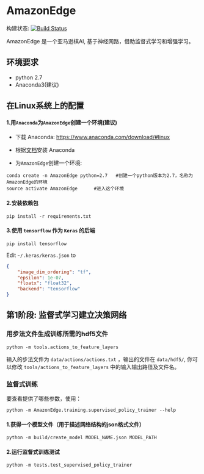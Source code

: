 # AmazonEdge

构建状态: [![Build Status](https://travis-ci.org/countstarlight/AmazonEdge.svg?branch=master)](https://travis-ci.org/countstarlight/AmazonEdge)

AmazonEdge 是一个亚马逊棋AI, 基于神经网路，借助监督式学习和增强学习。

## 环境要求
* python 2.7
* Anaconda3(建议)

## 在Linux系统上的配置
#### 1.用`Anaconda`为`AmazonEdge`创建一个环境(建议)

* 下载 Anaconda: https://www.anaconda.com/download/#linux

* 根据[文档](https://conda.io/docs/user-guide/install/linux.html)安装 Anaconda

* 为`AmazonEdge`创建一个环境:

```shell
conda create -n AmazonEdge python=2.7   #创建一个python版本为2.7，名称为AmazonEdge的环境
source activate AmazonEdge      #进入这个环境
```
#### 2.安装依赖包
```shell
pip install -r requirements.txt
```
#### 3.使用 `tensorflow` 作为 `Keras` 的后端
```shell
pip install tensorflow
```
Edit `~/.keras/keras.json` to
```json
{
    "image_dim_ordering": "tf", 
    "epsilon": 1e-07, 
    "floatx": "float32", 
    "backend": "tensorflow"
}
```
## 第1阶段: 监督式学习建立决策网络

### 用步法文件生成训练所需的hdf5文件
```shell
python -m tools.actions_to_feature_layers
```
输入的步法文件为 `data/actions/actions.txt` ，输出的文件在 `data/hdf5/`, 你可以修改 `tools/actions_to_feature_layers` 中的输入输出路径及文件名。
### 监督式训练

要查看提供了哪些参数，使用：

```shell
python -m AmazonEdge.training.supervised_policy_trainer --help
```

#### 1.获得一个模型文件（用于描述网络结构的json格式文件）

```shell
python -m build/create_model MODEL_NAME.json MODEL_PATH
```

#### 2.运行监督式训练测试
```shell
python -m tests.test_supervised_policy_trainer
```

